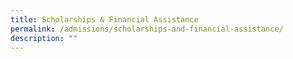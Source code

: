 ```yaml
---
title: Scholarships & Financial Assistance
permalink: /admissions/scholarships-and-financial-assistance/
description: ""
---
```


